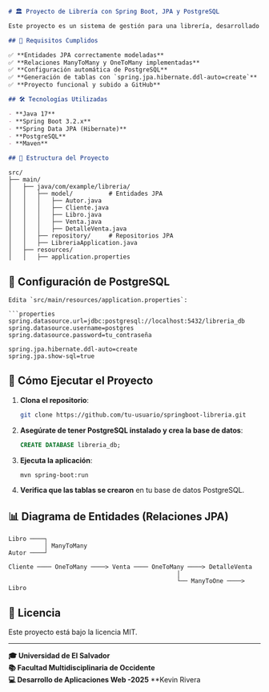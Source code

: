 ```markdown
# 🏛️ Proyecto de Librería con Spring Boot, JPA y PostgreSQL

Este proyecto es un sistema de gestión para una librería, desarrollado como parte del examen corto #2 de la asignatura **Desarrollo de Aplicaciones Web** en la Universidad de El Salvador. Implementa un modelo de negocio completo usando Spring Boot, Spring Data JPA y PostgreSQL.

## 📌 Requisitos Cumplidos

✅ **Entidades JPA correctamente modeladas**  
✅ **Relaciones ManyToMany y OneToMany implementadas**  
✅ **Configuración automática de PostgreSQL**  
✅ **Generación de tablas con `spring.jpa.hibernate.ddl-auto=create`**  
✅ **Proyecto funcional y subido a GitHub**  

## 🛠️ Tecnologías Utilizadas

- **Java 17**
- **Spring Boot 3.2.x**
- **Spring Data JPA (Hibernate)**
- **PostgreSQL**
- **Maven**

## 📂 Estructura del Proyecto

```
```
src/
├── main/
│   ├── java/com/example/libreria/
│   │   ├── model/          # Entidades JPA
│   │   │   ├── Autor.java
│   │   │   ├── Cliente.java
│   │   │   ├── Libro.java
│   │   │   ├── Venta.java
│   │   │   ├── DetalleVenta.java
│   │   ├── repository/     # Repositorios JPA
│   │   ├── LibreriaApplication.java
│   ├── resources/
│   │   ├── application.properties
```
## 🔌 Configuración de PostgreSQL
```
Edita `src/main/resources/application.properties`:

```properties
spring.datasource.url=jdbc:postgresql://localhost:5432/libreria_db
spring.datasource.username=postgres
spring.datasource.password=tu_contraseña

spring.jpa.hibernate.ddl-auto=create
spring.jpa.show-sql=true
```

## 🚀 Cómo Ejecutar el Proyecto

1. **Clona el repositorio**:
   ```bash
   git clone https://github.com/tu-usuario/springboot-libreria.git
   ```

2. **Asegúrate de tener PostgreSQL instalado y crea la base de datos**:
   ```sql
   CREATE DATABASE libreria_db;
   ```

3. **Ejecuta la aplicación**:
   ```bash
   mvn spring-boot:run
   ```

4. **Verifica que las tablas se crearon** en tu base de datos PostgreSQL.

## 📊 Diagrama de Entidades (Relaciones JPA)

```
Libro ────┐
          │ ManyToMany
Autor ────┘

Cliente ──── OneToMany ────> Venta ──── OneToMany ────> DetalleVenta
                                               │
                                               └── ManyToOne ────> Libro
```

## 📝 Licencia

Este proyecto está bajo la licencia MIT. 

---

**🎓 Universidad de El Salvador**  
**📚 Facultad Multidisciplinaria de Occidente**  
**💻 Desarrollo de Aplicaciones Web -2025**
**Kevin Rivera
```

